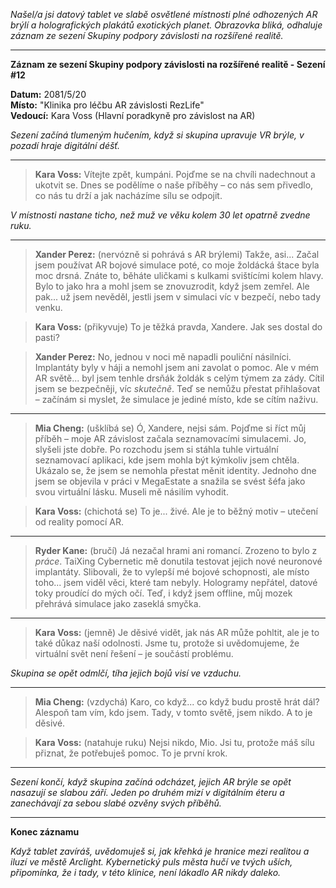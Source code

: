 _Našel/a jsi datový tablet ve slabě osvětlené místnosti plné odhozených AR brýlí a holografických plakátů exotických planet. Obrazovka bliká, odhaluje záznam ze sezení Skupiny podpory závislosti na rozšířené realitě._

---

**Záznam ze sezení Skupiny podpory závislosti na rozšířené realitě - Sezení #12**

**Datum:** 2081/5/20  
**Místo:** "Klinika pro léčbu AR závislosti RezLife"  
**Vedoucí:** Kara Voss (Hlavní poradkyně pro závislost na AR)

_Sezení začíná tlumeným hučením, když si skupina upravuje VR brýle, v pozadí hraje digitální déšť._

---

> **Kara Voss:** Vítejte zpět, kumpáni. Pojďme se na chvíli nadechnout a ukotvit se. Dnes se podělíme o naše příběhy – co nás sem přivedlo, co nás tu drží a jak nacházíme sílu se odpojit.

_V místnosti nastane ticho, než muž ve věku kolem 30 let opatrně zvedne ruku._

---

> **Xander Perez:** (nervózně si pohrává s AR brýlemi) Takže, asi... Začal jsem používat AR bojové simulace poté, co moje žoldácká štace byla moc drsná. Znáte to, běháte uličkami s kulkami svištícími kolem hlavy. Bylo to jako hra a mohl jsem se znovuzrodit, když jsem zemřel. Ale pak... už jsem nevěděl, jestli jsem v simulaci víc v bezpečí, nebo tady venku.

> **Kara Voss:** (přikyvuje) To je těžká pravda, Xandere. Jak ses dostal do pasti?

> **Xander Perez:** No, jednou v noci mě napadli pouliční násilníci. Implantáty byly v háji a nemohl jsem ani zavolat o pomoc. Ale v mém AR světě... byl jsem tenhle drsňák žoldák s celým týmem za zády. Cítil jsem se bezpečněji, víc _skutečně_. Teď se nemůžu přestat přihlašovat – začínám si myslet, že simulace je jediné místo, kde se cítím naživu.

---

> **Mia Cheng:** (ušklíbá se) Ó, Xandere, nejsi sám. Pojďme si říct můj příběh – moje AR závislost začala seznamovacími simulacemi. Jo, slyšeli jste dobře. Po rozchodu jsem si stáhla tuhle virtuální seznamovací aplikaci, kde jsem mohla být kýmkoliv jsem chtěla. Ukázalo se, že jsem se nemohla přestat měnit identity. Jednoho dne jsem se objevila v práci v MegaEstate a snažila se svést šéfa jako svou virtuální lásku. Museli mě násilím vyhodit.

> **Kara Voss:** (chichotá se) To je... živé. Ale je to běžný motiv – utečení od reality pomocí AR.

---

> **Ryder Kane:** (bručí) Já nezačal hrami ani romancí. Zrozeno to bylo z _práce_. TaiXing Cybernetic mě donutila testovat jejich nové neuronové implantáty. Slibovali, že to vylepší mé bojové schopnosti, ale místo toho... jsem viděl věci, které tam nebyly. Hologramy nepřátel, datové toky proudící do mých očí. Teď, i když jsem offline, můj mozek přehrává simulace jako zaseklá smyčka.

---

> **Kara Voss:** (jemně) Je děsivé vidět, jak nás AR může pohltit, ale je to také důkaz naší odolnosti. Jsme tu, protože si uvědomujeme, že virtuální svět není řešení – je součástí problému.

_Skupina se opět odmlčí, tíha jejich bojů visí ve vzduchu._

---

> **Mia Cheng:** (vzdychá) Karo, co když... co když budu prostě hrát dál? Alespoň tam vím, kdo jsem. Tady, v tomto světě, jsem nikdo. A to je děsivé.

> **Kara Voss:** (natahuje ruku) Nejsi nikdo, Mio. Jsi tu, protože máš sílu přiznat, že potřebuješ pomoc. To je první krok.

---

_Sezení končí, když skupina začíná odcházet, jejich AR brýle se opět nasazují se slabou září. Jeden po druhém mizí v digitálním éteru a zanechávají za sebou slabé ozvěny svých příběhů._

---

**Konec záznamu**

_Když tablet zavíráš, uvědomuješ si, jak křehká je hranice mezi realitou a iluzí ve městě Arclight. Kybernetický puls města hučí ve tvých uších, připomínka, že i tady, v této klinice, není lákadlo AR nikdy daleko._
